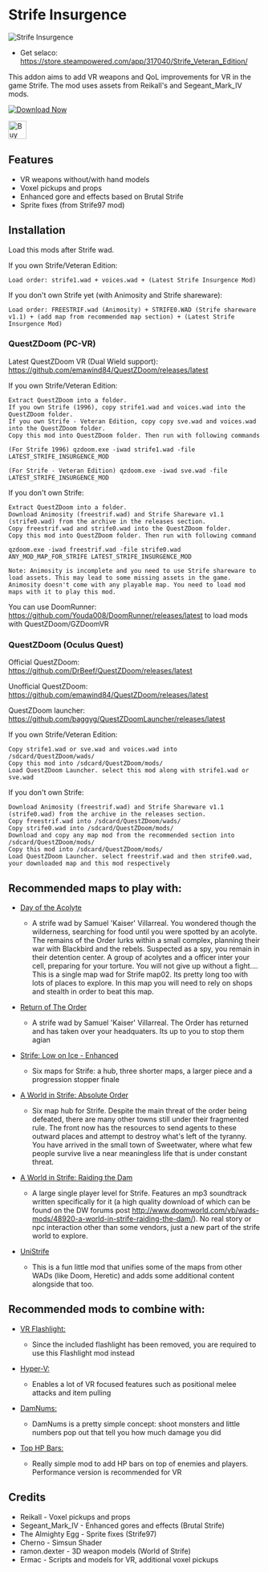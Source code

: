 # Strife Insurgence

![Strife Insurgence](https://i.imgur.com/hmXCRBj.jpeg)

- Get selaco: https://store.steampowered.com/app/317040/Strife_Veteran_Edition/

This addon aims to add VR weapons and QoL improvements for VR in the game Strife. The mod uses assets from Reikall's and Segeant_Mark_IV mods.

[![Download Now](https://raster.shields.io/github/downloads/iAmErmac/Strife-Insurgence/total)](https://github.com/iAmErmac/Strife-Insurgence/releases/latest)

[<img src="https://cdn.ko-fi.com/cdn/kofi2.png?v=2" height="36" alt="Buy me a Cofee!">](https://ko-fi.com/ermac)

## Features
* VR weapons without/with hand models
* Voxel pickups and props
* Enhanced gore and effects based on Brutal Strife
* Sprite fixes (from Strife97 mod)

## Installation

Load this mods after Strife wad.

If you own Strife/Veteran Edition:

	Load order: strife1.wad + voices.wad + (Latest Strife Insurgence Mod)
	
If you don't own Strife yet (with Animosity and Strife shareware):

	Load order: FREESTRIF.wad (Animosity) + STRIFE0.WAD (Strife shareware v1.1) + (add map from recommended map section) + (Latest Strife Insurgence Mod)

### QuestZDoom (PC-VR)

Latest QuestZDoom VR (Dual Wield support): https://github.com/emawind84/QuestZDoom/releases/latest

If you own Strife/Veteran Edition:

    Extract QuestZDoom into a folder.
    If you own Strife (1996), copy strife1.wad and voices.wad into the QuestZDoom folder.
    If you own Strife - Veteran Edition, copy copy sve.wad and voices.wad into the QuestZDoom folder.
    Copy this mod into QuestZDoom folder. Then run with following commands
    
    (For Strife 1996) qzdoom.exe -iwad strife1.wad -file LATEST_STRIFE_INSURGENCE_MOD
    
    (For Strife - Veteran Edition) qzdoom.exe -iwad sve.wad -file LATEST_STRIFE_INSURGENCE_MOD
    
If you don't own Strife:

    Extract QuestZDoom into a folder.
    Download Animosity (freestrif.wad) and Strife Shareware v1.1 (strife0.wad) from the archive in the releases section.
    Copy freestrif.wad and strife0.wad into the QuestZDoom folder.
    Copy this mod into QuestZDoom folder. Then run with following command
    
    qzdoom.exe -iwad freestrif.wad -file strife0.wad ANY_MOD_MAP_FOR_STRIFE LATEST_STRIFE_INSURGENCE_MOD
    
    Note: Animosity is incomplete and you need to use Strife shareware to load assets. This may lead to some missing assets in the game.
    Animosity doesn't come with any playable map. You need to load mod maps with it to play this mod.
  
You can use DoomRunner: https://github.com/Youda008/DoomRunner/releases/latest to load mods with QuestZDoom/GZDoomVR

### QuestZDoom (Oculus Quest)

Official QuestZDoom: https://github.com/DrBeef/QuestZDoom/releases/latest

Unofficial QuestZDoom: https://github.com/emawind84/QuestZDoom/releases/latest

QuestZDoom launcher: https://github.com/baggyg/QuestZDoomLauncher/releases/latest

If you own Strife/Veteran Edition:

    Copy strife1.wad or sve.wad and voices.wad into /sdcard/QuestZDoom/wads/
    Copy this mod into /sdcard/QuestZDoom/mods/
    Load QuestZDoom Launcher. select this mod along with strife1.wad or sve.wad 

If you don't own Strife:

    Download Animosity (freestrif.wad) and Strife Shareware v1.1 (strife0.wad) from the archive in the releases section.
    Copy freestrif.wad into /sdcard/QuestZDoom/wads/
    Copy strife0.wad into /sdcard/QuestZDoom/mods/
    Download and copy any map mod from the recommended section into /sdcard/QuestZDoom/mods/
    Copy this mod into /sdcard/QuestZDoom/mods/
    Load QuestZDoom Launcher. select freestrif.wad and then strife0.wad, your downloaded map and this mod respectively

## Recommended maps to play with:

* [Day of the Acolyte](https://www.doomworld.com/idgames/levels/strife/kaiser_23)
  - A strife wad by Samuel 'Kaiser' Villarreal. You wondered though the wilderness, searching for food until you were spotted by an acolyte. The remains of the Order lurks within a small complex, planning their war with Blackbird and the rebels. Suspected as a spy, you remain in their detention center. A group of acolytes and a officer inter your cell, preparing for your torture. You will not give up without a fight.... This is a single map wad for Strife map02. Its pretty long too with lots of places to explore. In this map you will need to rely on shops and stealth in order to beat this map.

* [Return of The Order](https://www.doomworld.com/idgames/levels/strife/kaiser_13)
  - A strife wad by Samuel 'Kaiser' Villarreal. The Order has returned and has taken over your headquaters. Its up to you to stop them agian

* [Strife: Low on Ice - Enhanced](https://forum.zdoom.org/viewtopic.php?t=78828)
  - Six maps for Strife: a hub, three shorter maps, a larger piece and a progression stopper finale

* [A World in Strife: Absolute Order](https://www.doomworld.com/vb/wads-mods/54783-strife-absolute-order-update-8-03-12-1-map-demo-available/)
  - Six map hub for Strife. Despite the main threat of the order being defeated, there are many other towns still under their fragmented rule. The front now has the resources to send agents to these outward places and attempt to destroy what's left of the tyranny. You have arrived in the small town of Sweetwater, where what few people survive live a near meaningless life that is under constant threat.

* [A World in Strife: Raiding the Dam](https://www.doomworld.com/forum/topic/48920-released-a-world-in-strife-raiding-the-dam/)
  - A large single player level for Strife. Features an mp3 soundtrack written specifically for it (a high quality download of which can be found on the DW forums post http://www.doomworld.com/vb/wads-mods/48920-a-world-in-strife-raiding-the-dam/). No real story or npc interaction other than some vendors, just a new part of the strife world to explore.

* [UniStrife](https://www.moddb.com/mods/unistrife)
  - This is a fun little mod that unifies some of the maps from other WADs (like Doom, Heretic) and adds some additional content alongside that too.

## Recommended mods to combine with:

* [VR Flashlight:](https://github.com/iAmErmac/VR-Flashlight)
  - Since the included flashlight has been removed, you are required to use this Flashlight mod instead
  
* [Hyper-V:](https://github.com/iAmErmac/Hyper-V)
  - Enables a lot of VR focused features such as positional melee attacks and item pulling
  
* [DamNums:](https://forum.zdoom.org/viewtopic.php?t=55048)
  - DamNums is a pretty simple concept: shoot monsters and little numbers pop out that tell you how much damage you did
  
* [Top HP Bars:](https://forum.zdoom.org/viewtopic.php?t=55048)
  - Really simple mod to add HP bars on top of enemies and players. Performance version is recommended for VR

## Credits

* Reikall - Voxel pickups and props
* Segeant_Mark_IV - Enhanced gores and effects (Brutal Strife)
* The Almighty Egg - Sprite fixes (Strife97)
* Cherno - Simsun Shader
* ramon.dexter - 3D weapon models (World of Strife)
* Ermac - Scripts and models for VR, additional voxel pickups